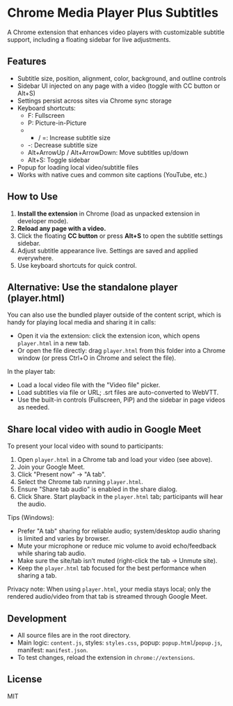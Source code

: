 # Chrome Media Player Plus Subtitles

A Chrome extension that enhances video players with customizable subtitle support, including a floating sidebar for live adjustments.

## Features

- Subtitle size, position, alignment, color, background, and outline controls
- Sidebar UI injected on any page with a video (toggle with CC button or Alt+S)
- Settings persist across sites via Chrome sync storage
- Keyboard shortcuts:
  - F: Fullscreen
  - P: Picture-in-Picture
  - - / =: Increase subtitle size
  - -: Decrease subtitle size
  - Alt+ArrowUp / Alt+ArrowDown: Move subtitles up/down
  - Alt+S: Toggle sidebar
- Popup for loading local video/subtitle files
- Works with native cues and common site captions (YouTube, etc.)

## How to Use

1. **Install the extension** in Chrome (load as unpacked extension in developer mode).
2. **Reload any page with a video.**
3. Click the floating **CC button** or press **Alt+S** to open the subtitle settings sidebar.
4. Adjust subtitle appearance live. Settings are saved and applied everywhere.
5. Use keyboard shortcuts for quick control.

## Alternative: Use the standalone player (player.html)

You can also use the bundled player outside of the content script, which is handy for playing local media and sharing it in calls:

- Open it via the extension: click the extension icon, which opens `player.html` in a new tab.
- Or open the file directly: drag `player.html` from this folder into a Chrome window (or press Ctrl+O in Chrome and select the file).

In the player tab:

- Load a local video file with the "Video file" picker.
- Load subtitles via file or URL; .srt files are auto-converted to WebVTT.
- Use the built-in controls (Fullscreen, PiP) and the sidebar in page videos as needed.

## Share local video with audio in Google Meet

To present your local video with sound to participants:

1. Open `player.html` in a Chrome tab and load your video (see above).
2. Join your Google Meet.
3. Click "Present now" → "A tab".
4. Select the Chrome tab running `player.html`.
5. Ensure "Share tab audio" is enabled in the share dialog.
6. Click Share. Start playback in the `player.html` tab; participants will hear the audio.

Tips (Windows):

- Prefer "A tab" sharing for reliable audio; system/desktop audio sharing is limited and varies by browser.
- Mute your microphone or reduce mic volume to avoid echo/feedback while sharing tab audio.
- Make sure the site/tab isn’t muted (right-click the tab → Unmute site).
- Keep the `player.html` tab focused for the best performance when sharing a tab.

Privacy note: When using `player.html`, your media stays local; only the rendered audio/video from that tab is streamed through Google Meet.

## Development

- All source files are in the root directory.
- Main logic: `content.js`, styles: `styles.css`, popup: `popup.html`/`popup.js`, manifest: `manifest.json`.
- To test changes, reload the extension in `chrome://extensions`.

## License

MIT
